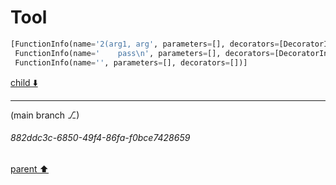 # Tool

```python
[FunctionInfo(name='2(arg1, arg', parameters=[], decorators=[DecoratorInfo(name='    pass\n\n', args=None), DecoratorInfo(name='f function', args=None)]),
 FunctionInfo(name='    pass\n', parameters=[], decorators=[DecoratorInfo(name='', args=None)]),
 FunctionInfo(name='', parameters=[], decorators=[])]
```

[child ⬇️](#882ddc3c-6850-49f4-86fa-f0bce7428659)

---

(main branch ⎇)
###### 882ddc3c-6850-49f4-86fa-f0bce7428659
[parent ⬆️](#ecd3b651-24db-4a94-a3ab-f6c4da730f18)
